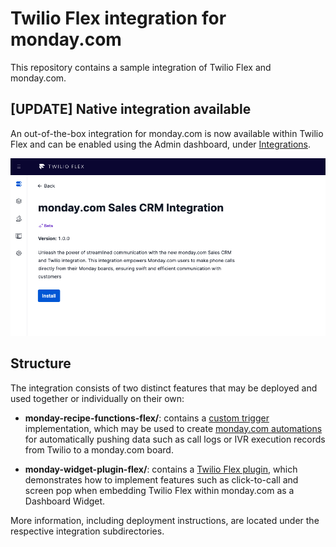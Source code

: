 # Twilio Flex integration for monday.com

This repository contains a sample integration of Twilio Flex and monday.com.

## [UPDATE] Native integration available

An out-of-the-box integration for monday.com is now available within Twilio Flex and can be enabled using the Admin dashboard, under [Integrations](https://flex.twilio.com/admin/).

![Integration](integration.png?raw=true)

## Structure

The integration consists of two distinct features that may be deployed and used together or individually on their own:
- **monday-recipe-functions-flex/**: contains a [custom trigger](https://developer.monday.com/apps/docs/custom-trigger) implementation, which may be used to create [monday.com automations](https://support.monday.com/hc/en-us/articles/360001222900-monday-com-Automations) for  automatically pushing data such as call logs or IVR execution records from Twilio to a monday.com board.

- **monday-widget-plugin-flex/**: contains a [Twilio Flex plugin](https://www.twilio.com/docs/flex/developer/ui-and-plugins), which demonstrates how to implement features such as click-to-call and screen pop when embedding Twilio Flex within monday.com as a Dashboard Widget. 

More information, including deployment instructions, are located under the respective integration subdirectories.